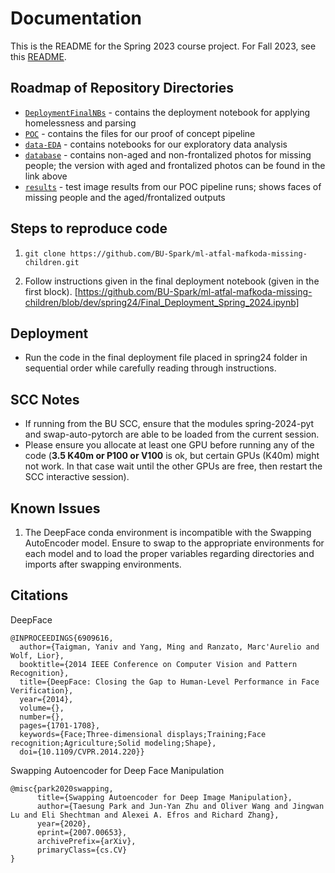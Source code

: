 # Documentation 

This is the README for the Spring 2023 course project. For Fall 2023, 
see this [README](./fall23/README.md).

## Roadmap of Repository Directories
- [`DeploymentFinalNBs`](https://github.com/BU-Spark/ml-atfal-mafkoda-missing-children/blob/dev/spring24/Final_Deployment_Spring_2024.ipynb) - contains the deployment notebook for applying homelessness and parsing
- [`POC`](https://github.com/BU-Spark/ml-atfal-mafkoda-missing-children/blob/dev/spring24/POC_Spring_24.ipynb) - contains the files for our proof of concept pipeline
- [`data-EDA`](https://github.com/BU-Spark/ml-atfal-mafkoda-missing-children/blob/dev/spring24/EDA_Spring_24.ipynb) - contains notebooks for our exploratory data analysis
- [`database`](https://github.com/BU-Spark/ml-atfal-mafkoda-missing-children/tree/dev/database) - contains non-aged and non-frontalized photos for missing people; the version with aged and frontalized photos can be found in the link above
- [`results`](https://github.com/BU-Spark/ml-atfal-mafkoda-missing-children/tree/dev/results) - test image results from our POC pipeline runs; shows faces of missing people and the aged/frontalized outputs


## Steps to reproduce code
1. `git clone https://github.com/BU-Spark/ml-atfal-mafkoda-missing-children.git`

2. Follow instructions given in the final deployment notebook (given in the first block). [https://github.com/BU-Spark/ml-atfal-mafkoda-missing-children/blob/dev/spring24/Final_Deployment_Spring_2024.ipynb]

## Deployment
- Run the code in the final deployment file placed in spring24 folder in sequential order while carefully reading through instructions.


## SCC Notes
* If running from the BU SCC, ensure that the modules spring-2024-pyt and swap-auto-pytorch are able to be loaded from the current session.
* Please ensure you allocate at least one GPU before running any of the code (**3.5 K40m or P100 or V100** is ok, but certain GPUs (K40m) might not work. In that case wait until the other GPUs are free, then restart the SCC interactive session).


## Known Issues
1. The DeepFace conda environment is incompatible with the Swapping AutoEncoder model. Ensure to swap to the appropriate environments for each model and to load the proper variables regarding directories and imports after swapping environments.


## Citations 
DeepFace
```
@INPROCEEDINGS{6909616,
  author={Taigman, Yaniv and Yang, Ming and Ranzato, Marc'Aurelio and Wolf, Lior},
  booktitle={2014 IEEE Conference on Computer Vision and Pattern Recognition}, 
  title={DeepFace: Closing the Gap to Human-Level Performance in Face Verification}, 
  year={2014},
  volume={},
  number={},
  pages={1701-1708},
  keywords={Face;Three-dimensional displays;Training;Face recognition;Agriculture;Solid modeling;Shape},
  doi={10.1109/CVPR.2014.220}}
```

Swapping Autoencoder for Deep Face Manipulation
```
@misc{park2020swapping,
      title={Swapping Autoencoder for Deep Image Manipulation}, 
      author={Taesung Park and Jun-Yan Zhu and Oliver Wang and Jingwan Lu and Eli Shechtman and Alexei A. Efros and Richard Zhang},
      year={2020},
      eprint={2007.00653},
      archivePrefix={arXiv},
      primaryClass={cs.CV}
}
```



